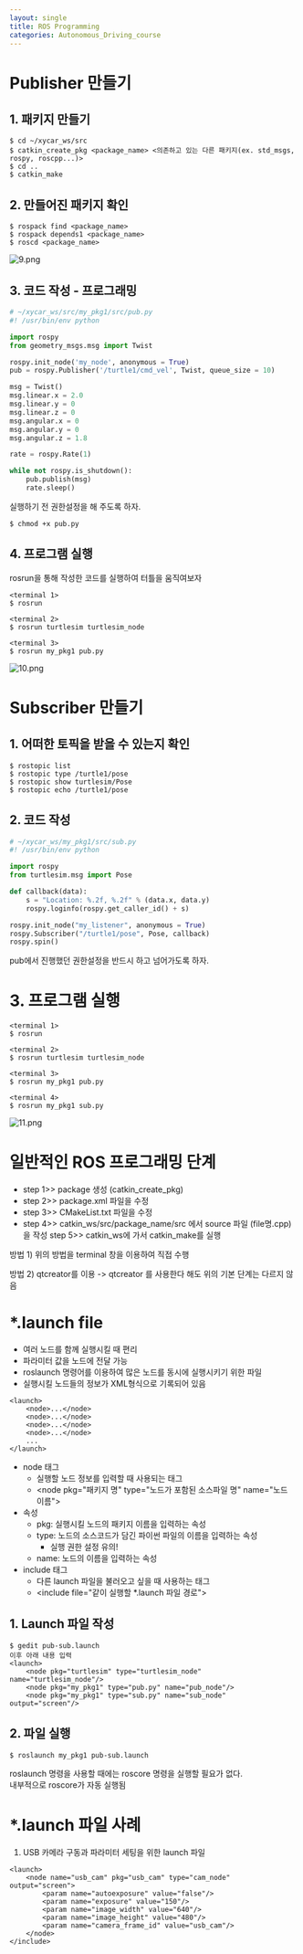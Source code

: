 ```yaml
---
layout: single
title: ROS Programming
categories: Autonomous_Driving_course
---
```


# Publisher 만들기

## 1. 패키지 만들기
```
$ cd ~/xycar_ws/src
$ catkin_create_pkg <package_name> <의존하고 있는 다른 패키지(ex. std_msgs, rospy, roscpp...)>
$ cd ..
$ catkin_make
```

## 2. 만들어진 패키지 확인
```
$ rospack find <package_name>
$ rospack depends1 <package_name>
$ roscd <package_name>
```
![9.png](../../../images/Autonomous_Driving/Week2/9.png)

## 3. 코드 작성 - 프로그래밍
```py
# ~/xycar_ws/src/my_pkg1/src/pub.py
#! /usr/bin/env python

import rospy
from geometry_msgs.msg import Twist

rospy.init_node('my_node', anonymous = True)
pub = rospy.Publisher('/turtle1/cmd_vel', Twist, queue_size = 10)

msg = Twist()
msg.linear.x = 2.0
msg.linear.y = 0
msg.linear.z = 0
msg.angular.x = 0
msg.angular.y = 0
msg.angular.z = 1.8

rate = rospy.Rate(1)

while not rospy.is_shutdown():
    pub.publish(msg)
    rate.sleep()
```

실행하기 전 권한설정을 해 주도록 하자.
```
$ chmod +x pub.py
```

## 4. 프로그램 실행
rosrun을 통해 작성한 코드를 실행하여 터틀을 움직여보자
```
<terminal 1>
$ rosrun

<terminal 2>
$ rosrun turtlesim turtlesim_node

<terminal 3>
$ rosrun my_pkg1 pub.py
```
![10.png](../../../images/Autonomous_Driving/Week2/10.png)

# Subscriber 만들기

## 1. 어떠한 토픽을 받을 수 있는지 확인
```
$ rostopic list
$ rostopic type /turtle1/pose
$ rostopic show turtlesim/Pose
$ rostopic echo /turtle1/pose
```

## 2. 코드 작성
```py
# ~/xycar_ws/my_pkg1/src/sub.py
#! /usr/bin/env python

import rospy
from turtlesim.msg import Pose

def callback(data):
    s = "Location: %.2f, %.2f" % (data.x, data.y)
    rospy.loginfo(rospy.get_caller_id() + s)

rospy.init_node("my_listener", anonymous = True)
rospy.Subscriber("/turtle1/pose", Pose, callback)
rospy.spin()
```
pub에서 진행했던 권한설정을 반드시 하고 넘어가도록 하자.

# 3. 프로그램 실행
```
<terminal 1>
$ rosrun

<terminal 2>
$ rosrun turtlesim turtlesim_node

<terminal 3>
$ rosrun my_pkg1 pub.py

<terminal 4>
$ rosrun my_pkg1 sub.py
```
![11.png](../../../images/Autonomous_Driving/Week2/11.png)

# 일반적인 ROS 프로그래밍 단계
* step 1>> package 생성 (catkin_create_pkg)
* step 2>> package.xml 파일을 수정
* step 3>> CMakeList.txt 파일을 수정
* step 4>> catkin_ws/src/package_name/src 에서 source 파일 (file명.cpp)을 작성
step 5>> catkin_ws에 가서 catkin_make를 실행

방법 1) 위의 방법을 terminal 창을 이용하여 직접 수행

방법 2) qtcreator를 이용
-> qtcreator 를 사용한다 해도 위의 기본 단계는 다르지 않음

# *.launch file
* 여러 노드를 함께 실행시킬 때 편리
* 파라미터 값을 노드에 전달 가능
* roslaunch 명령어를 이용하여 많은 노드를 동시에 실행시키기 위한 파일
* 실행시킬 노드들의 정보가 XML형식으로 기록되어 있음

```
<launch>
    <node>...</node>
    <node>...</node>
    <node>...</node>
    <node>...</node>
    ...
</launch>
```

* node 태그
    * 실행할 노드 정보를 입력할 때 사용되는 태그
    * <node pkg="패키지 명" type="노드가 포함된 소스파일 명" name="노드 이름"\>
* 속성
    * pkg: 실행시킬 노드의 패키지 이름을 입력하는 속성
    * type: 노드의 소스코드가 담긴 파이썬 파일의 이름을 입력하는 속성
        * 실행 권한 설정 유의!
    * name: 노드의 이름을 입력하는 속성
* include 태그
    * 다른 launch 파일을 불러오고 싶을 때 사용하는 태그
    * <include file="같이 실행할 *.launch 파일 경로"\>

## 1. Launch 파일 작성
```
$ gedit pub-sub.launch
이후 아래 내용 입력
<launch>
    <node pkg="turtlesim" type="turtlesim_node" name="turtlesim_node"/>
    <node pkg="my_pkg1" type="pub.py" name="pub_node"/>
    <node pkg="my_pkg1" type="sub.py" name="sub_node" output="screen"/>
```

## 2. 파일 실행
```
$ roslaunch my_pkg1 pub-sub.launch
```
roslaunch 명령을 사용할 때에는 roscore 명령을 실행할 필요가 없다.<br>
내부적으로 roscore가 자동 실행됨

# *.launch 파일 사례
1. USB 카메라 구동과 파라미터 세팅을 위한 launch 파일
```
<launch>
    <node name="usb_cam" pkg="usb_cam" type="cam_node" output="screen">
        <param name="autoexposure" value="false"/>
        <param name="exposure" value="150"/>
        <param name="image_width" value="640"/>
        <param name="image_height" value="480"/>
        <param name="camera_frame_id" value="usb_cam"/>
    </node>
</include>
```

